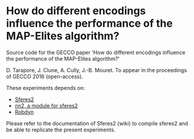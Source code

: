 # How do different encodings influence the performance of the MAP-Elites algorithm?

Source code for the GECCO paper 'How do different encodings influence the performance of the MAP-Elites algorithm?'

D. Tarapore, J. Clune, A. Cully, J.-B. Mouret. To appear in the proceedings of GECCO 2016 (open-access).

These experiments depends on:
- [Sferes2](http://github.com/sferes2/sferes2)
- [nn2, a module for sferes2](http://github.com/sferes2/n22)
- [Robdyn](http://github.com/resibots/robdyn)

Please refer to the documentation of Sferes2 (wiki) to compile sferes2 and be able to replicate the present experiments.
